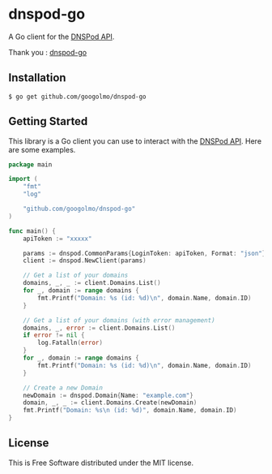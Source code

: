 # dnspod-go

A Go client for the [DNSPod API](https://www.dnspod.cn/docs/index.html).

Thank you : [dnspod-go](https://github.com/decker502/dnspod-go)

## Installation

```
$ go get github.com/googolmo/dnspod-go
```


## Getting Started

This library is a Go client you can use to interact with the [DNSPod API](https://www.dnspod.cn/docs/index.html). Here are some examples.


```go
package main

import (
	"fmt"
	"log"

	"github.com/googolmo/dnspod-go"
)

func main() {
	apiToken := "xxxxx"

	params := dnspod.CommonParams{LoginToken: apiToken, Format: "json"}
	client := dnspod.NewClient(params)

	// Get a list of your domains
	domains, _, _ := client.Domains.List()
	for _, domain := range domains {
		fmt.Printf("Domain: %s (id: %d)\n", domain.Name, domain.ID)
	}

	// Get a list of your domains (with error management)
	domains, _, error := client.Domains.List()
	if error != nil {
		log.Fatalln(error)
	}
	for _, domain := range domains {
		fmt.Printf("Domain: %s (id: %d)\n", domain.Name, domain.ID)
	}

	// Create a new Domain
	newDomain := dnspod.Domain{Name: "example.com"}
	domain, _, _ := client.Domains.Create(newDomain)
	fmt.Printf("Domain: %s\n (id: %d)", domain.Name, domain.ID)
}

```
## License

This is Free Software distributed under the MIT license.
